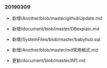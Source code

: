 ### 20190309
  * 新增/Another/blob/master/githubUpdate.md
  * 新增/document/blob/master/DBexplain.md
  * 新增/SystemFiles/blob/master/babyhub.sql
  * 新增/Another/blob/master/md常用格式.md
  
  * 更新/document/blob/master/API.md
